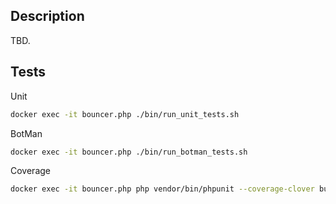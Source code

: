 ## Description
TBD.

## Tests
Unit
```bash
docker exec -it bouncer.php ./bin/run_unit_tests.sh
```

BotMan
```bash
docker exec -it bouncer.php ./bin/run_botman_tests.sh
```
Coverage
```bash
docker exec -it bouncer.php php vendor/bin/phpunit --coverage-clover build/coverage/xml
```

